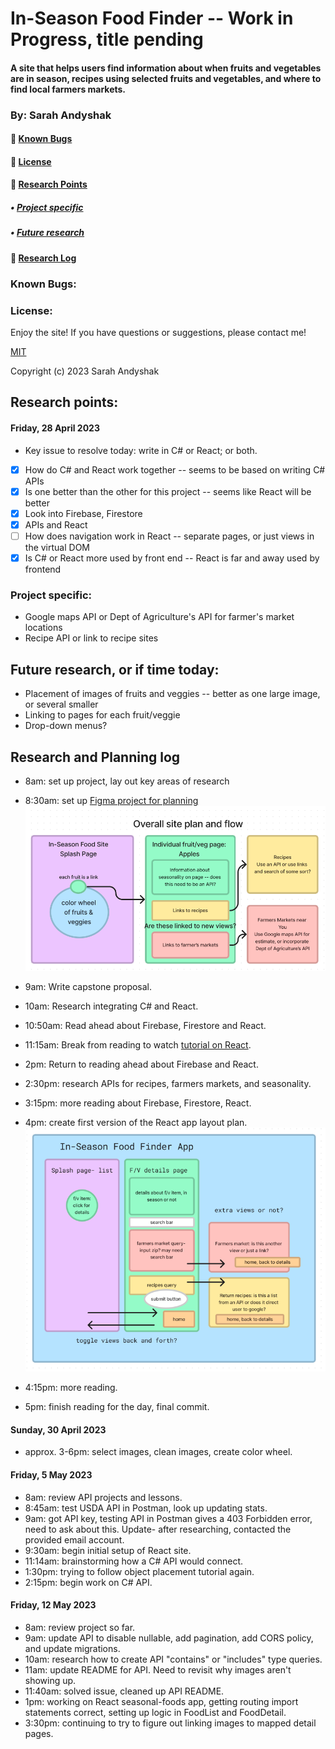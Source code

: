 # In-Season Food Finder -- Work in Progress, title pending

#### A site that helps users find information about when fruits and vegetables are in season, recipes using selected fruits and vegetables, and where to find local farmers markets. 

### By: Sarah Andyshak

#### 🍋 [Known Bugs](#known-bugs)
#### 🍒 [License](#license)
#### 🥦 [Research Points](#research-points)
##### • [Project specific](#project-specific)
##### • [Future research](#future-research-or-if-time-today)
#### 🍇 [Research Log](#research-and-planning-log)

### Known Bugs:

### License:
Enjoy the site! If you have questions or suggestions, please contact me!

[MIT](https://github.com/git/git-scm.com/blob/main/MIT-LICENSE.txt)

Copyright (c) 2023 Sarah Andyshak


## Research points:

#### Friday, 28 April 2023
* Key issue to resolve today: write in C# or React; or both. 

- [x] How do C# and React work together -- seems to be based on writing C# APIs
- [x] Is one better than the other for this project -- seems like React will be better
- [x] Look into Firebase, Firestore
- [x] APIs and React
- [ ] How does navigation work in React -- separate pages, or just views in the virtual DOM
- [x] Is C# or React more used by front end -- React is far and away used by frontend

### Project specific:
* Google maps API or Dept of Agriculture's API for farmer's market locations
* Recipe API or link to recipe sites

## Future research, or if time today: 
* Placement of images of fruits and veggies -- better as one large image, or several smaller
* Linking to pages for each fruit/veggie
* Drop-down menus?

## Research and Planning log
* 8am: set up project, lay out key areas of research
* 8:30am: set up [Figma project for planning](https://www.figma.com/file/ZEGbWcXC5QjQC8gzE0UkQT/In-Season-Food-Capstone?node-id=0%3A1&t=v0GHrqAo6qvnaWos-1)
![capstone plan](food-site-plan.png)

* 9am: Write capstone proposal.
* 10am: Research integrating C# and React.
* 10:50am: Read ahead about Firebase, Firestore and React.
* 11:15am: Break from reading to watch [tutorial on React](https://www.youtube.com/watch?v=b9eMGE7QtTk&list=PLWJHBbgEE85zkXzrgQ9fcHdvw4rH4Cx_U&index=4&ab_channel=JavaScriptMastery).
* 2pm: Return to reading ahead about Firebase and React.
* 2:30pm: research APIs for recipes, farmers markets, and seasonality.
* 3:15pm: more reading about Firebase, Firestore, React.
* 4pm: create first version of the React app layout plan.
![React app layout](ReactLayout.png)
* 4:15pm: more reading.
* 5pm: finish reading for the day, final commit.

#### Sunday, 30 April 2023
* approx. 3-6pm: select images, clean images, create color wheel.

#### Friday, 5 May 2023
* 8am: review API projects and lessons.
* 8:45am: test USDA API in Postman, look up updating stats.
* 9am: got API key, testing API in Postman gives a 403 Forbidden error, need to ask about this. Update- after researching, contacted the provided email account.
* 9:30am: begin initial setup of React site.
* 11:14am: brainstorming how a C# API would connect.
* 1:30pm: trying to follow object placement tutorial again.
* 2:15pm: begin work on C# API.

#### Friday, 12 May 2023
* 8am: review project so far.
* 9am: update API to disable nullable, add pagination, add CORS policy, and update migrations.
* 10am: research how to create API "contains" or "includes" type queries.
* 11am: update README for API. Need to revisit why images aren't showing up.
* 11:40am: solved issue, cleaned up API README.
* 1pm: working on React seasonal-foods app, getting routing import statements correct, setting up logic in FoodList and FoodDetail.
* 3:30pm: continuing to try to figure out linking images to mapped detail pages. 